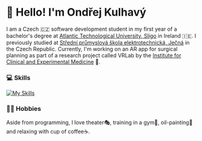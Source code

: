 # 👋 Hello! I'm Ondřej Kulhavý

I am a Czech 🇨🇿 software development student in my first year of a bachelor's degree at [Atlantic Technological University, Sligo](https://www.itsligo.ie/) in Ireland 🇮🇪. I previously studied at [Střední průmyslová škola elektrotechnická, Ječná](https://www.spsejecna.cz/) in the Czech Republic. Currently, I'm working on an AR app for surgical planning as part of a research project called VRLab by the [Institute for Clinical and Experimental Medicine](https://www.ikem.cz/en/) 🏥.

### 💻 Skills
[![My Skills](https://skillicons.dev/icons?i=dotnet,py,java,ts,react,blender,unity,neovim)](https://skillicons.dev)


### 🏋️‍♂️ Hobbies

Aside from programming, I love theater🎭, training in a gym💪, oil-painting🎨 and relaxing with cup of coffee☕.
